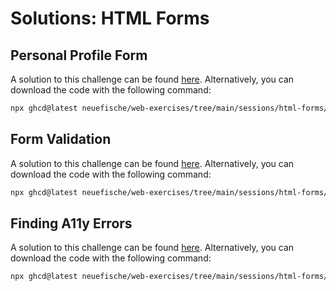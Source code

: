 # Solutions: HTML Forms

## Personal Profile Form

A solution to this challenge can be found [here](https://github.com/neuefische/web-exercises/tree/main/sessions/html-forms/personal-profile-form_solution). Alternatively, you can download the code with the following command:

```bash
npx ghcd@latest neuefische/web-exercises/tree/main/sessions/html-forms/personal-profile-form_solution
```

## Form Validation

A solution to this challenge can be found [here](https://github.com/neuefische/web-exercises/tree/main/sessions/html-forms/form-validation_solution). Alternatively, you can download the code with the following command:

```bash
npx ghcd@latest neuefische/web-exercises/tree/main/sessions/html-forms/form-validation_solution
```

## Finding A11y Errors

A solution to this challenge can be found [here](https://github.com/neuefische/web-exercises/tree/main/sessions/html-forms/finding-a11y-errors_solution). Alternatively, you can download the code with the following command:

```bash
npx ghcd@latest neuefische/web-exercises/tree/main/sessions/html-forms/finding-a11y-errors_solution
```

